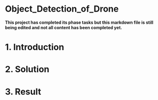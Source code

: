 # Object_Detection_of_Drone

**This project has completed its phase tasks but this markdown file is still being edited and not all content has been completed yet.**

# 1. Introduction

# 2. Solution

# 3. Result
